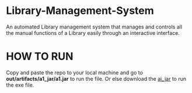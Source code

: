 # Library-Management-System
An automated Library management system that manages and controls all the manual functions of a Library easily through an interactive interface.

# HOW TO RUN
Copy and paste the repo to your local machine and go to <b>out/artifacts/a1_jar/a1.jar</b> to run the file. Or else download the <a href="https://github.com/moshema10/Library-Management-System/blob/a8274cb6d58a3d1a8bcf118766a066ffd88ecd84/out/artifacts/a1_jar/a1.jar">ai_jar</a> to run the exe file.
